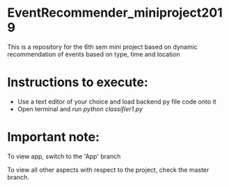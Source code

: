 # EventRecommender_miniproject2019
This is a repository for the 6th sem mini project based on dynamic recommendation of events based on type, time and location

# Instructions to execute:
 - Use a text editor of your choice and load backend py file code onto it<br>
 - Open terminal and run <i>python classifier1.py</i>
 
 # Important note:
 To view app, switch to the 'App' branch
 
 To view all other aspects with respect to the project, check the master branch.
